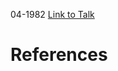 

04-1982
[Link to Talk](https://www.churchofjesuschrist.org/study/general-conference/1982/04/sunday-afternoon-session?lang=eng)



# References
